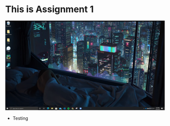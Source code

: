 # This is Assignment 1
![Class Diagrams](https://github.com/Spurtastic/FIT1008/blob/master/Screenshot%20(29).png)

* Testing



